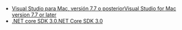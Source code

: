 * [<span data-ttu-id="71842-101">Visual Studio para Mac, versión 7.7 o posterior</span><span class="sxs-lookup"><span data-stu-id="71842-101">Visual Studio for Mac version 7.7 or later</span></span>](https://visualstudio.microsoft.com/vs/mac/)
* [<span data-ttu-id="71842-102">.NET core SDK 3.0</span><span class="sxs-lookup"><span data-stu-id="71842-102">.NET Core SDK 3.0</span></span>](https://dotnet.microsoft.com/download/dotnet-core/3.0)